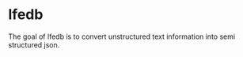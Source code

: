 
# lfedb

<!-- badges: start -->
<!-- badges: end -->

The goal of lfedb is to convert unstructured text information into semi structured json.

